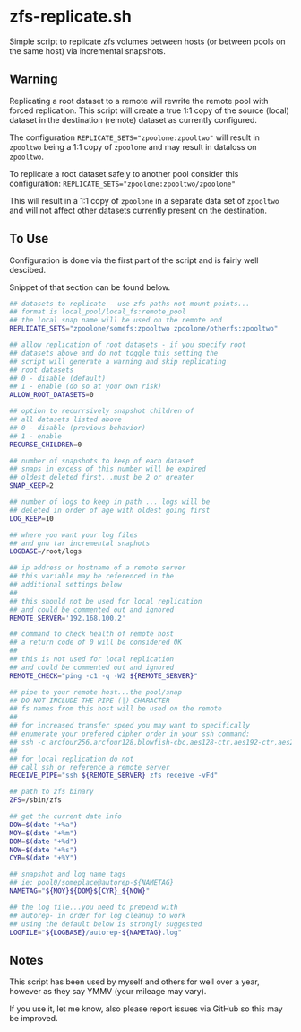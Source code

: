 
zfs-replicate.sh
================

Simple script to replicate zfs volumes between hosts (or between pools on the same host) via incremental snapshots.

Warning
-------

Replicating a root dataset to a remote will rewrite the remote pool with forced replication.  This script will create
a true 1:1 copy of the source (local) dataset in the destination (remote) dataset as currently configured.

The configuration ```REPLICATE_SETS="zpoolone:zpooltwo"``` will result in ```zpooltwo``` being a 1:1 copy of ```zpoolone```
and may result in dataloss on ```zpooltwo```.

To replicate a root dataset safely to another pool consider this configuration: ```REPLICATE_SETS="zpoolone:zpooltwo/zpoolone"```

This will result in a 1:1 copy of ```zpoolone``` in a separate data set of ```zpooltwo``` and will not affect other datasets currently present on the destination.

To Use
------

Configuration is done via the first part of the script and is fairly well descibed.

Snippet of that section can be found below.

```bash
## datasets to replicate - use zfs paths not mount points...
## format is local_pool/local_fs:remote_pool
## the local snap name will be used on the remote end
REPLICATE_SETS="zpoolone/somefs:zpooltwo zpoolone/otherfs:zpooltwo"

## allow replication of root datasets - if you specify root
## datasets above and do not toggle this setting the
## script will generate a warning and skip replicating
## root datasets
## 0 - disable (default)
## 1 - enable (do so at your own risk)
ALLOW_ROOT_DATASETS=0

## option to recurrsively snapshot children of
## all datasets listed above
## 0 - disable (previous behavior)
## 1 - enable
RECURSE_CHILDREN=0

## number of snapshots to keep of each dataset
## snaps in excess of this number will be expired
## oldest deleted first...must be 2 or greater
SNAP_KEEP=2

## number of logs to keep in path ... logs will be
## deleted in order of age with oldest going first
LOG_KEEP=10

## where you want your log files
## and gnu tar incremental snaphots
LOGBASE=/root/logs

## ip address or hostname of a remote server
## this variable may be referenced in the
## additional settings below
##
## this should not be used for local replication
## and could be commented out and ignored
REMOTE_SERVER='192.168.100.2'

## command to check health of remote host
## a return code of 0 will be considered OK
##
## this is not used for local replication
## and could be commented out and ignored
REMOTE_CHECK="ping -c1 -q -W2 ${REMOTE_SERVER}"

## pipe to your remote host...the pool/snap
## DO NOT INCLUDE THE PIPE (|) CHARACTER
## fs names from this host will be used on the remote
##
## for increased transfer speed you may want to specifically
## enumerate your prefered cipher order in your ssh command:
## ssh -c arcfour256,arcfour128,blowfish-cbc,aes128-ctr,aes192-ctr,aes256-ctr
##
## for local replication do not
## call ssh or reference a remote server
RECEIVE_PIPE="ssh ${REMOTE_SERVER} zfs receive -vFd"

## path to zfs binary
ZFS=/sbin/zfs

## get the current date info
DOW=$(date "+%a")
MOY=$(date "+%m")
DOM=$(date "+%d")
NOW=$(date "+%s")
CYR=$(date "+%Y")

## snapshot and log name tags
## ie: pool0/someplace@autorep-${NAMETAG}
NAMETAG="${MOY}${DOM}${CYR}_${NOW}"

## the log file...you need to prepend with
## autorep- in order for log cleanup to work
## using the default below is strongly suggested
LOGFILE="${LOGBASE}/autorep-${NAMETAG}.log"
```

Notes
-----

This script has been used by myself and others for well over a year, however as they say YMMV (your mileage may vary).

If you use it, let me know, also please report issues via GitHub so this may be improved.
